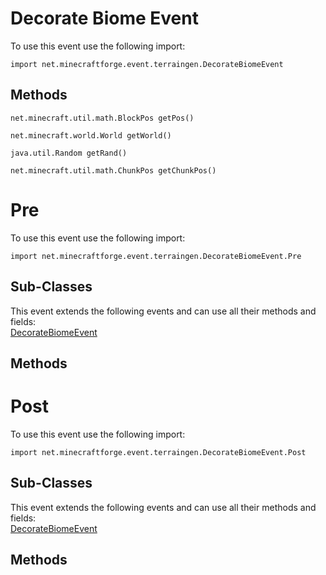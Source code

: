 # Decorate Biome Event

To use this event use the following import:
```groovy:no-line-numbers
import net.minecraftforge.event.terraingen.DecorateBiomeEvent
```

## Methods
```groovy:no-line-numbers
net.minecraft.util.math.BlockPos getPos()
```

```groovy:no-line-numbers
net.minecraft.world.World getWorld()
```

```groovy:no-line-numbers
java.util.Random getRand()
```

```groovy:no-line-numbers
net.minecraft.util.math.ChunkPos getChunkPos()
```

# Pre

To use this event use the following import:
```groovy:no-line-numbers
import net.minecraftforge.event.terraingen.DecorateBiomeEvent.Pre
```

## Sub-Classes
This event extends the following events and can use all their methods and fields: <br>
[DecorateBiomeEvent](index.md)

## Methods
# Post

To use this event use the following import:
```groovy:no-line-numbers
import net.minecraftforge.event.terraingen.DecorateBiomeEvent.Post
```

## Sub-Classes
This event extends the following events and can use all their methods and fields: <br>
[DecorateBiomeEvent](index.md)

## Methods
